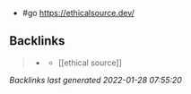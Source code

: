 - #go https://ethicalsource.dev/

## Backlinks

> - [](2021-05-03.md)
>   - [[ethical source]]

_Backlinks last generated 2022-01-28 07:55:20_
